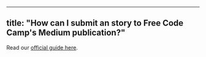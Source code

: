 
---
title: "How can I submit an story to Free Code Camp's Medium publication?"
---

Read our [official guide here](https://medium.freecodecamp.com/how-to-get-published-in-the-freecodecamp-medium-publication-9b342a22400e).
